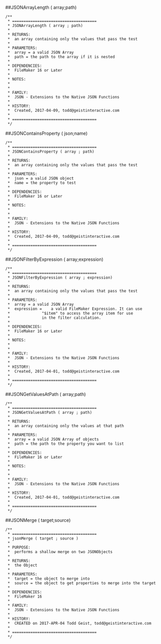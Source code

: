 ##JSONArrayLength ( array;path)```/**
 * =====================================
 * JSONArrayLength ( array ; path)
 *
 * RETURNS:
 *	an array containing only the values that pass the test
 *
 * PARAMETERS:
 *	array = a valid JSON Array
 *	path = the path to the array if it is nested
 *
 * DEPENDENCIES:
 *	FileMaker 16 or Later
 *
 * NOTES:
 *
 *
 * FAMILY:
 *	JSON - Extensions to the Native JSON Functions
 * 
 * HISTORY:
 *	Created, 2017-04-09, todd@geistinteractive.com
 *
 * =====================================
 */```##JSONContainsProperty ( json;name)```/**
 * =====================================
 * JSONContainsProperty ( array ; path)
 *
 * RETURNS:
 *	an array containing only the values that pass the test
 *
 * PARAMETERS:
 *	json = a valid JSON object
 *	name = the property to test
 *
 * DEPENDENCIES:
 *	FileMaker 16 or Later
 *
 * NOTES:
 *
 *
 * FAMILY:
 *	JSON - Extensions to the Native JSON Functions
 * 
 * HISTORY:
 *	Created, 2017-04-09, todd@geistinteractive.com
 *
 * =====================================
 */```##JSONFilterByExpression ( array;expression)```/**
 * =====================================
 * JSONFilterByExpression ( array ; expression)
 *
 * RETURNS:
 *	an array containing only the values that pass the test
 *
 * PARAMETERS:
 *	array = a valid JSON Array
 *	expression = 	a valid FileMaker Expression. It can use 
 *				"$item" to access the array item for use
 *				in the filter calculation.
 *
 * DEPENDENCIES:
 *	FileMaker 16 or Later
 *
 * NOTES:
 *
 *
 * FAMILY:
 *	JSON - Extensions to the Native JSON Functions
 * 
 * HISTORY:
 *	Created, 2017-04-01, todd@geistinteractive.com
 *
 * =====================================
 */```##JSONGetValuesAtPath ( array;path)```/**
 * =====================================
 * JSONGetValuesAtPath ( array ; path)
 *
 * RETURNS:
 *	an array containing only the values at that path
 *
 * PARAMETERS:
 *	array = a valid JSON Array of objects
 *	path = the path to the property you want to list
 *
 * DEPENDENCIES:
 *	FileMaker 16 or Later
 *
 * NOTES:
 *
 *
 * FAMILY:
 *	JSON - Extensions to the Native JSON Functions
 * 
 * HISTORY:
 *	Created, 2017-04-01, todd@geistinteractive.com
 *
 * =====================================
 */```##JSONMerge ( target;source)```/**
 * =====================================
 * jsonMerge ( target ; source )
 *
 * PURPOSE:
 *	performs a shallow merge on two JSONObjects
 *
 * RETURNS:
 *	the Object
 *
 * PARAMETERS:
 *	target = the object to merge into
 *	source = the object to get properties to merge into the target
 *
 * DEPENDENCIES:
 *	FileMaker 16
 *
 * FAMILY:
 *	JSON - Extensions to the Native JSON Functions
 *
 * HISTORY:
 *	CREATED on 2017-APR-04 Todd Geist, todd@geistinteractive.com
 *
 * =====================================
 */```